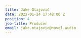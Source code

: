```yaml
---
title: Jake Otajovič
date: 2022-01-24 17:48:00 Z
position: 4
job-title: Producer
email: jake.otajovic@novel.audio
---
```



